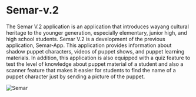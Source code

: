 # Semar-v.2

The Semar V.2 application is an application that introduces wayang cultural heritage to the younger generation, especially elementary, junior high, and high school students. Semar V.2 is a development of the previous application, Semar-App. This application provides information about shadow puppet characters, videos of puppet shows, and puppet learning materials. In addition, this application is also equipped with a quiz feature to test the level of knowledge about puppet material of a student and also a scanner feature that makes it easier for students to find the name of a puppet character just by sending a picture of the puppet.

![Semar](https://github.com/PtnBahrum/Semar-v.2/assets/81005654/ad297683-aa24-4c6f-bcd5-f87b34dca31d)
